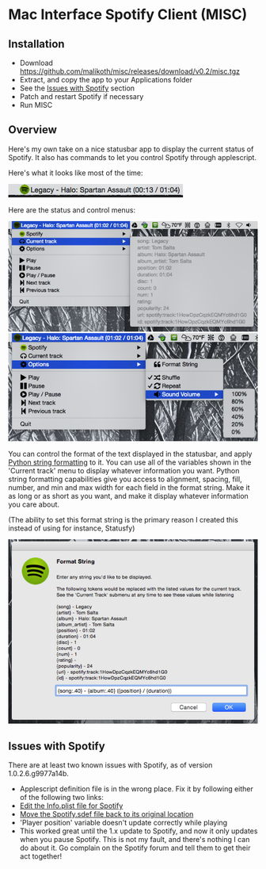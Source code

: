 # Mac Interface Spotify Client (MISC)

## Installation

* Download https://github.com/malikoth/misc/releases/download/v0.2/misc.tgz
* Extract, and copy the app to your Applications folder
* See the [Issues with Spotify](https://github.com/Jzar/misc#issues-with-spotify) section
 * Patch and restart Spotify if necessary
* Run MISC

## Overview

Here's my own take on a nice statusbar app to display the current status of Spotify.
It also has commands to let you control Spotify through applescript.

Here's what it looks like most of the time:

![Main Display](https://raw.githubusercontent.com/Jzar/misc/docs/screenshots/MISC_display.png)

Here are the status and control menus:

![Status menu](https://raw.githubusercontent.com/Jzar/misc/docs/screenshots/MISC_menu_1.png)
![Control menu](https://raw.githubusercontent.com/Jzar/misc/docs/screenshots/MISC_menu_2.png)

You can control the format of the text displayed in the statusbar, and apply [Python string formatting](https://docs.python.org/2.7/library/string.html#formatstrings) to it.
You can use all of the variables shown in the 'Current track' menu to display whatever information you want.  Python
string formatting capabilities give you access to alignment, spacing, fill, number, and min and max width for
each field in the format string.  Make it as long or as short as you want, and make it display whatever information you
care about.

(The ability to set this format string is the primary reason I created this instead of using for instance, Statusfy)

![String format dialog](https://raw.githubusercontent.com/Jzar/misc/docs/screenshots/MISC_dialog.png)

## Issues with Spotify

There are at least two known issues with Spotify, as of version 1.0.2.6.g9977a14b.

* Applescript definition file is in the wrong place.  Fix it by following either of the following two links:
 * [Edit the Info.plist file for Spotify](https://www.unifiedremote.com/tutorials/how-to-get-spotify-version-spotify-101xxx-on-mac-osx)
 * [Move the Spotify.sdef file back to its original location](http://www.executionunit.com/blog/2015/03/21/spotify-applescript-is-broken/)
* 'Player position' variable doesn't update correctly while playing
 * This worked great until the 1.x update to Spotify, and now it only updates when you pause Spotify.  This is not
   my fault, and there's nothing I can do about it.  Go complain on the Spotify forum and tell them to get their
   act together!
